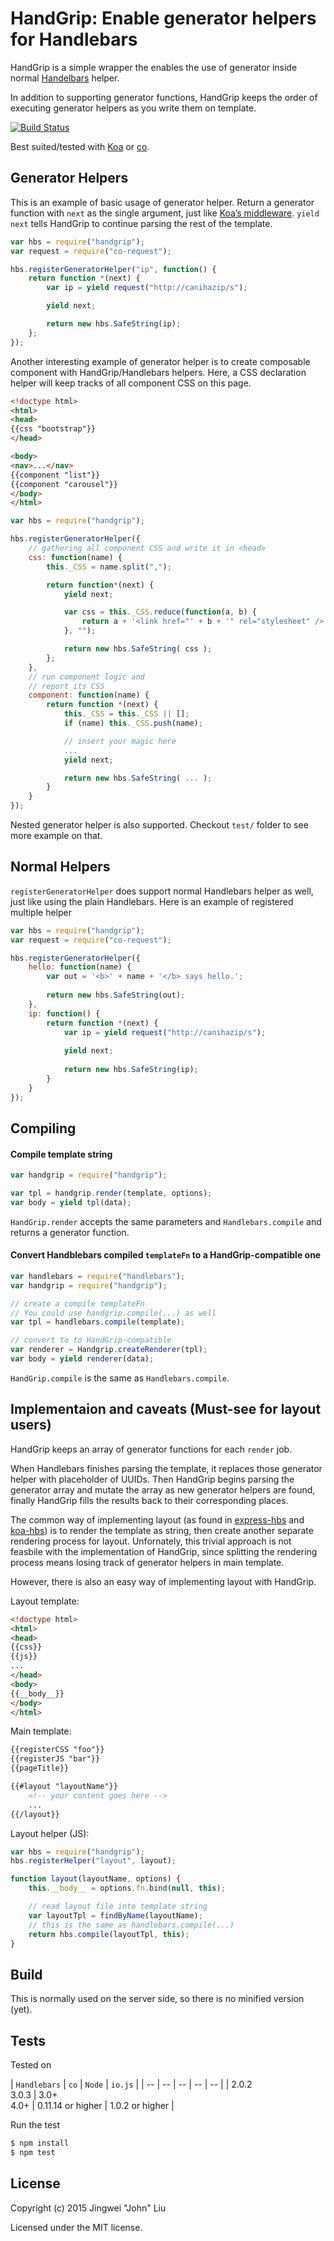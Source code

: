 HandGrip: Enable generator helpers for Handlebars
=======

HandGrip is a simple wrapper the enables the use of generator  inside normal [Handelbars][handlebars] helper.

In addition to supporting generator functions, HandGrip keeps the order of executing generator helpers as you write them on template.

[![Build Status][travis-badge]][repo-url]

Best suited/tested with [Koa][koa] or [co][co].

## Generator Helpers
This is an example of basic usage of generator helper.
Return a generator function with `next` as the single argument, just like [Koa’s middleware][middleware.gif]. 
`yield next` tells HandGrip to continue parsing the rest of the template.

```javascript
var hbs = require("handgrip");
var request = require("co-request");

hbs.registerGeneratorHelper("ip", function() {
	return function *(next) {
		var ip = yield request("http://canihazip/s");

		yield next;

		return new hbs.SafeString(ip);
	};
});
```



Another interesting example of generator helper is to create composable component with HandGrip/Handlebars helpers.
Here, a CSS declaration helper will keep tracks of all component CSS on this page.

```html
<!doctype html>
<html>
<head>
{{css "bootstrap"}}
</head>

<body>
<nav>...</nav>
{{component "list"}}
{{component "carousel"}}
</body>
</html>
```

```javascript
var hbs = require("handgrip");

hbs.registerGeneratorHelper({
	// gathering all component CSS and write it in <head>
	css: function(name) {
		this._CSS = name.split(",");

		return function*(next) {
			yield next;

			var css = this._CSS.reduce(function(a, b) {
				return a + '<link href="' + b + '" rel="stylesheet" />';
			}, "");

			return new hbs.SafeString( css );
		};
	},
	// run component logic and 
	// report its CSS
	component: function(name) {
		return function *(next) {
			this._CSS = this._CSS || [];
			if (name) this._CSS.push(name);

			// insert your magic here
			...
			yield next;

			return new hbs.SafeString( ... );
		}
	}
});
```

Nested generator helper is also supported. Checkout `test/` folder to see more example on that.

## Normal Helpers
`registerGeneratorHelper` does support normal Handlebars helper as well, just like using the plain Handlebars. Here is an example of registered multiple helper

```javascript
var hbs = require("handgrip");
var request = require("co-request");

hbs.registerGeneratorHelper({
	hello: function(name) {
		var out = '<b>' + name + '</b> says hello.';
		
		return new hbs.SafeString(out);
	},
	ip: function() {
		return function *(next) {
			var ip = yield request("http://canihazip/s");
	
			yield next;
	
			return new hbs.SafeString(ip);
		}
	}
});
```

## Compiling
#### Compile template string

```javascript
var handgrip = require("handgrip");

var tpl = handgrip.render(template, options);
var body = yield tpl(data);
```

`HandGrip.render` accepts the same parameters and `Handlebars.compile` and returns a generator function.

#### Convert Handblebars compiled `templateFn` to a HandGrip-compatible one

```javascript
var handlebars = require("handlebars");
var handgrip = require("handgrip");

// create a compile templateFn
// You could use handgrip.compile(...) as well
var tpl = handlebars.compile(template);

// convert to to HandGrip-compatible
var renderer = Handgrip.createRenderer(tpl);
var body = yield renderer(data);
```

`HandGrip.compile` is the same as `Handlebars.compile`.

## Implementaion and caveats (Must-see for layout users)
HandGrip keeps an array of generator functions for each `render` job.

When Handlebars finishes parsing the template, it replaces those generator helper with placeholder of UUIDs. Then HandGrip begins parsing the generator array and mutate the array as new generator helpers are found, finally HandGrip fills the results back to their corresponding places.

The common way of implementing layout (as found in [express-hbs][express-hbs] and [koa-hbs][koa-hbs]) is to render the template as string, then create another separate rendering process for layout. Unfornately, this trivial approach is not feasbile with the implementation of HandGrip, since splitting the rendering process means losing track of generator helpers in main template.

However, there is also an easy way of implementing layout with HandGrip.

Layout template:
```html
<!doctype html>
<html>
<head>
{{css}}
{{js}}
...
</head>
<body>
{{__body__}}
</body>
</html>
```

Main template:
```html
{{registerCSS "foo"}}
{{registerJS "bar"}}
{{pageTitle}}

{{#layout "layoutName"}}
	<!-- your content goes here -->
	...
{{/layout}}

```

Layout helper (JS):
```javascript
var hbs = require("handgrip");
hbs.registerHelper("layout", layout);

function layout(layoutName, options) {
	this.__body__ = options.fn.bind(null, this);

	// read layout file into template string
	var layoutTpl = findByName(layoutName);
	// this is the same as handlebars.compile(...)
	return hbs.compile(layoutTpl, this);
}
```

## Build
This is normally used on the server side, so there is no minified version (yet).

## Tests
Tested on

| `Handlebars` | `co` | `Node` | `io.js` |
| -- | -- | -- | -- | -- |
| 2.0.2<br>3.0.3 | 3.0+<br>4.0+ | 0.11.14 or higher | 1.0.2 or higher |

Run the test

```bash
$ npm install
$ npm test
```

## License
Copyright (c) 2015 Jingwei "John" Liu

Licensed under the MIT license.

[koa]: https://github.com/koajs/koa/
[middleware.gif]: https://raw.githubusercontent.com/koajs/koa/master/docs/middleware.gif
[handlebars]: http://handlebarsjs.com
[co]: https://github.com/tj/co
[koa-hbs]: https://github.com/jwilm/koa-hbs
[express-hbs]: https://github.com/barc/express-hbs
[travis-badge]: https://travis-ci.org/jwilm/koa-hbs.png?branch=master
[repo-url]: https://travis-ci.org/th507/handgrip
